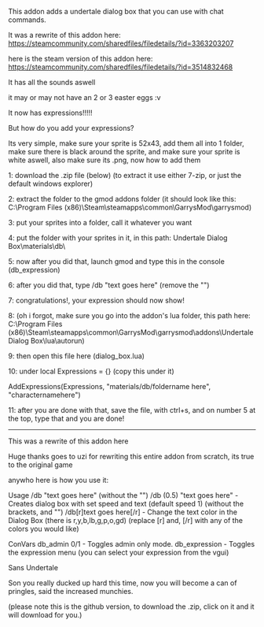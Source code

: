 This addon adds a undertale dialog box that you can use with chat commands.

It was a rewrite of this addon here: https://steamcommunity.com/sharedfiles/filedetails/?id=3363203207

here is the steam version of this addon here: https://steamcommunity.com/sharedfiles/filedetails/?id=3514832468

It has all the sounds aswell

it may or may not have an 2 or 3 easter eggs :v

It now has expressions!!!!!

But how do you add your expressions?


Its very simple, make sure your sprite is 52x43, add them all into 1 folder, make sure there is black around the sprite, and make sure your sprite is white aswell, also make sure its .png, now how to add them


1: download the .zip file (below) (to extract it use either 7-zip, or just the default windows explorer)

2: extract the folder to the gmod addons folder (it should look like this: C:\Program Files (x86)\Steam\steamapps\common\GarrysMod\garrysmod)

3: put your sprites into a folder, call it whatever you want

4: put the folder with your sprites in it, in this path: Undertale Dialog Box\materials\db\

5: now after you did that, launch gmod and type this in the console (db_expression)

6: after you did that, type /db "text goes here" (remove the "")

7: congratulations!, your expression should now show!

8: (oh i forgot, make sure you go into the addon's lua folder, this path here: C:\Program Files (x86)\Steam\steamapps\common\GarrysMod\garrysmod\addons\Undertale Dialog Box\lua\autorun)

9: then open this file here (dialog_box.lua)

10: under local Expressions = {} (copy this under it)

AddExpressions(Expressions, "materials/db/foldername here", "characternamehere")

11: after you are done with that, save the file, with ctrl+s, and on number 5 at the top, type that and you are done!


-------------------------------------------------------------------------------------------------------------------------------------------------------





This was a rewrite of this addon here

Huge thanks goes to uzi for rewriting this entire addon from scratch, its true to the original game

anywho here is how you use it:


Usage
/db "text goes here" (without the "")
/db (0.5) "text goes here" - Creates dialog box with set speed and text (default speed 1) (without the brackets, and "")
/db[r]text goes here[/r] - Change the text color in the Dialog Box (there is r,y,b,lb,g,p,o,gd) (replace [r] and, [/r] with any of the colors you would like)


ConVars
db_admin 0/1 - Toggles admin only mode.
db_expression - Toggles the expression menu (you can select your expression from the vgui)


Sans Undertale

Son you really ducked up hard this time, now you will become a can of pringles, said the increased munchies.


(please note this is the github version, to download the .zip, click on it and it will download for you.)
